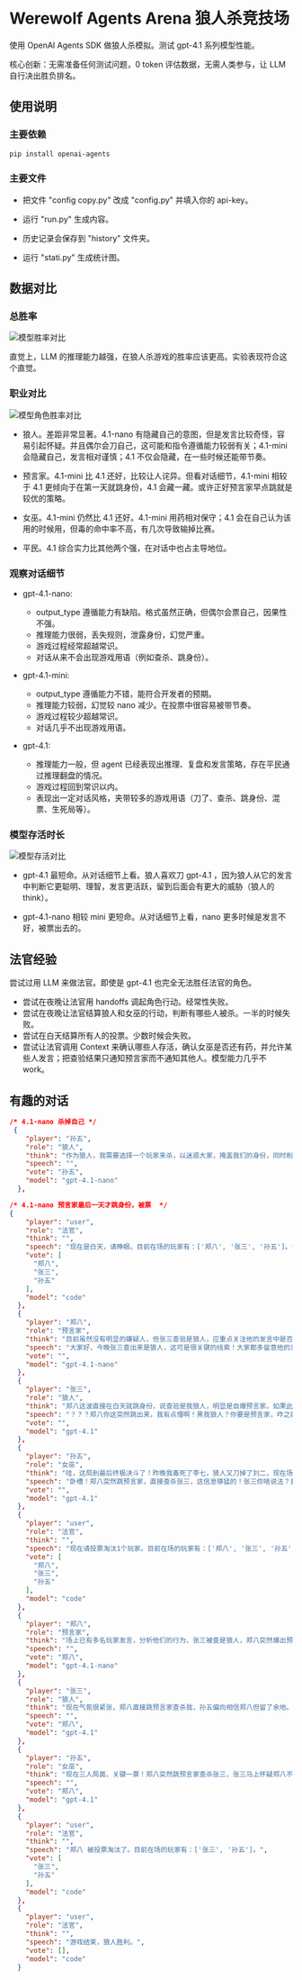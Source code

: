 # Werewolf Agents Arena 狼人杀竞技场

使用 OpenAI Agents SDK 做狼人杀模拟。测试 gpt-4.1 系列模型性能。

核心创新：无需准备任何测试问题，0 token 评估数据，无需人类参与，让 LLM 自行决出胜负排名。

## 使用说明
### 主要依赖
```bash
pip install openai-agents
```
### 主要文件
- 把文件 "config copy.py" 改成 "config.py" 并填入你的 api-key。

- 运行 "run.py" 生成内容。

- 历史记录会保存到 "history" 文件夹。

- 运行 "stati.py" 生成统计图。


## 数据对比
### 总胜率
![模型胜率对比](assets/model_win_rate.png)

直觉上，LLM 的推理能力越强，在狼人杀游戏的胜率应该更高。实验表现符合这个直觉。

### 职业对比

![模型角色胜率对比](assets/model_role_win_rate.png)

- 狼人。差距非常显著。4.1-nano 有隐藏自己的意图，但是发言比较奇怪，容易引起怀疑。并且偶尔会刀自己，这可能和指令遵循能力较弱有关；4.1-mini 会隐藏自己，发言相对谨慎；4.1 不仅会隐藏，在一些时候还能带节奏。

- 预言家。4.1-mini 比 4.1 还好，比较让人诧异。但看对话细节，4.1-mini 相较于 4.1 更倾向于在第一天就跳身份，4.1 会藏一藏。或许正好预言家早点跳就是较优的策略。

- 女巫。4.1-mini 仍然比 4.1 还好。4.1-mini 用药相对保守；4.1 会在自己认为该用的时候用，但毒的命中率不高，有几次导致输掉比赛。

- 平民。4.1 综合实力比其他两个强，在对话中也占主导地位。


### 观察对话细节
- gpt-4.1-nano: 
    - output_type 遵循能力有缺陷。格式虽然正确，但偶尔会票自己，因果性不强。
    - 推理能力很弱，丢失规则，泄露身份，幻觉严重。
    - 游戏过程经常超越常识。
    - 对话从来不会出现游戏用语（例如查杀、跳身份）。

- gpt-4.1-mini: 
    - output_type 遵循能力不错，能符合开发者的预期。
    - 推理能力较弱，幻觉较 nano 减少。在投票中很容易被带节奏。
    - 游戏过程较少超越常识。
    - 对话几乎不出现游戏用语。

- gpt-4.1: 
    - 推理能力一般，但 agent 已经表现出推理、复盘和发言策略，存在平民通过推理翻盘的情况。
    - 游戏过程回到常识以内。
    - 表现出一定对话风格，夹带较多的游戏用语（刀了、查杀、跳身份、混票、生死局等）。

### 模型存活时长

![模型存活对比](assets/model_num_of_chat.png)

- gpt-4.1 最短命。从对话细节上看。狼人喜欢刀 gpt-4.1 ，因为狼人从它的发言中判断它更聪明、理智，发言更活跃，留到后面会有更大的威胁（狼人的 think）。

- gpt-4.1-nano 相较 mini 更短命。从对话细节上看，nano 更多时候是发言不好，被票出去的。

## 法官经验
尝试过用 LLM 来做法官。即使是 gpt-4.1 也完全无法胜任法官的角色。

- 尝试在夜晚让法官用 handoffs 调起角色行动。经常性失败。
- 尝试在夜晚让法官结算狼人和女巫的行动，判断有哪些人被杀。一半的时候失败。
- 尝试在白天结算所有人的投票。少数时候会失败。
- 尝试让法官调用 Context 来确认哪些人存活，确认女巫是否还有药，并允许某些人发言；把查验结果只通知预言家而不通知其他人。模型能力几乎不 work。


## 有趣的对话

``` json
/* 4.1-nano 杀掉自己 */
 {
    "player": "孙五",
    "role": "狼人",
    "think": "作为狼人，我需要选择一个玩家来杀，以迷惑大家，掩盖我们的身份，同时削弱村民的力量。观察名单，赵四可能是个活跃的人物，但我觉得孙五这个名声不太明显，可能更容易隐匿行踪，杀掉他可能会对我们有利。",
    "speech": "",
    "vote": "孙五",
    "model": "gpt-4.1-nano"
  },
```

``` json
/* 4.1-nano 预言家最后一天才跳身份，被票  */
{
    "player": "user",
    "role": "法官",
    "think": "",
    "speech": "现在是白天，请睁眼。目前在场的玩家有：['郑八', '张三', '孙五']。请发言。",
    "vote": [
      "郑八",
      "张三",
      "孙五"
    ],
    "model": "code"
  },
  {
    "player": "郑八",
    "role": "预言家",
    "think": "目前虽然没有明显的嫌疑人，但张三查验是狼人，应重点关注他的发言中是否有带节奏或不自然的地方。其他玩家也都在积极发言，但言词较为一致，没有明显的破绽。村民们需要集思广益，结合预言家的信息，逐步找出嫌疑对象。",
    "speech": "大家好，今晚张三查出来是狼人，这可是很关键的线索！大家都多留意他的发言，看他是否会试图转移注意力或隐藏什么。希望预言家的线索能帮我们早点搞清楚真相，加油！我们要一起坚持，别被狼人带节奏！",
    "vote": "",
    "model": "gpt-4.1-nano"
  },
  {
    "player": "张三",
    "role": "狼人",
    "think": "郑八这波直接在白天就跳身份，说查验是我狼人，明显是自爆预言家。如果此时反跳没啥意义，反而容易暴露自己身份。剩下郑八和孙五，孙五明显偏向相信郑八，但也还在观望。可以转而怀疑郑八是不是自导自演，但力度不能太大，否则只会暴露得更快。最好表现出迷惑和怀疑，拖延一下节奏，制造点混乱。如果孙五不站队，有转机。",
    "speech": "？？？郑八你这突然跳出来，我有点懵啊！黑我狼人？你要是预言家，咋之前一直没发声？之前一直没跳，突然到这个节骨眼说我是狼人，这操作有点奇怪吧……孙五你觉得呢？咱们得好好分析下，别被节奏带偏了，说不定就有人想浑水摸鱼。大家再想想，会不会其实是真狼人想反咬一口啊？",
    "vote": "",
    "model": "gpt-4.1"
  },
  {
    "player": "孙五",
    "role": "女巫",
    "think": "哇，这局到最后终极决斗了！昨晚我毒死了李七，狼人又刀掉了刘二，现在场上只剩下郑八、张三、孙五（我自己）三个人。而且郑八突然跳预言家，指认张三是狼人。张三立刻质疑郑八，态度挺急，感觉像是真被查杀的狼，也有可能是村民被背锅。看之前发言，郑八其实前面都很透明，突然跳身份略显奇怪，但现在是生死局，正常预言家这个时候只会选择自爆身份了。张三如果是狼，这时候肯定拉票互咬，争取最后翻盘。而且我女巫身份还没暴露，最好藏到底，混到最后一票！#生死抉择#",
    "speech": "卧槽！郑八突然跳预言家，直接查杀张三，这信息够猛的！张三你啥说法？我真有点蒙，这局突然爆，直接拉票决斗了属于是😂。不过说实话，郑八前几天基本没啥存在感，今晚突然暴雷，这操作我是服的……现在就看大家怎么信了，反正场面已经拉满了。谁要是真狼人，可别拖大家后腿啊！我建议大家都再自证下身份，别被真正的狼混过去了！#狼人杀最炸场面#",
    "vote": "",
    "model": "gpt-4.1"
  },
  {
    "player": "user",
    "role": "法官",
    "think": "",
    "speech": "现在请投票淘汰1个玩家。目前在场的玩家有：['郑八', '张三', '孙五']。",
    "vote": [
      "郑八",
      "张三",
      "孙五"
    ],
    "model": "code"
  },
  {
    "player": "郑八",
    "role": "预言家",
    "think": "场上已有多名玩家发言，分析他们的行为，张三被查是狼人，郑八突然爆出预言家身份，似乎暗示有内鬼。李七和刘二早期表现较为中立。现在需要结合投票行为，看谁可能是狼人。",
    "speech": "",
    "vote": "郑八",
    "model": "gpt-4.1-nano"
  },
  {
    "player": "张三",
    "role": "狼人",
    "think": "现在气氛很紧张，郑八直接跳预言家查杀我，孙五偏向相信郑八但留了余地。如果我投郑八，可能会打成平票；如果孙五已经信了郑八就没机会了。但只能拼一拼。只能咬死郑八反咬、不要自爆。投郑八！",
    "speech": "",
    "vote": "郑八",
    "model": "gpt-4.1"
  },
  {
    "player": "孙五",
    "role": "女巫",
    "think": "现在三人局面，关键一票！郑八突然跳预言家查杀张三，张三马上怀疑郑八不像真的。回顾局势，郑八之前完全没跳身份、发言也很平，这种低调到最后突然爆查杀很有可能是狼人最后一搏。张三虽然被指控，但抵抗反击态度自然，而且前几天发言都在控场引导。考虑我之前女巫果断毒死李七，这把压根没被狼人针对，说明狼人觉得到最后要翻盘，八成会假跳预言家。赌一把，投郑八，撑张三一票，感觉他更像村民！#终极猜心#",
    "speech": "",
    "vote": "郑八",
    "model": "gpt-4.1"
  },
  {
    "player": "user",
    "role": "法官",
    "think": "",
    "speech": "郑八 被投票淘汰了。目前在场的玩家有：['张三', '孙五']。",
    "vote": [
      "张三",
      "孙五"
    ],
    "model": "code"
  },
  {
    "player": "user",
    "role": "法官",
    "think": "",
    "speech": "游戏结束，狼人胜利。",
    "vote": [],
    "model": "code"
  }
  ```